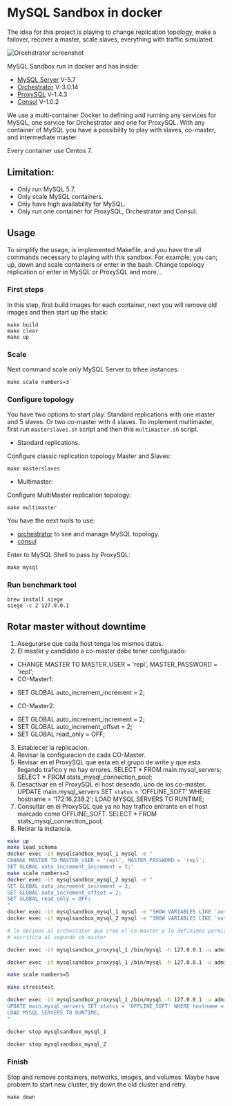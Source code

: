 # MySQL Sandbox in docker

The idea for this project is playing to change replication topology, make a
failover, recover a master, scale slaves, everything with traffic simulated.

![Orcehstrator screenshot](https://github.com/swapbyt3s/MySQLSandbox/raw/master/assets/orchestrator.png)

MySQL Sandbox run in docker and has inside:

- [MySQL Server](https://github.com/mysql/mysql-server) V-5.7
- [Orchestrator](https://github.com/github/orchestrator/) V-3.0.14
- [ProxySQL](https://github.com/sysown/proxysql) V-1.4.3
- [Consul](https://www.consul.io/intro/index.html) V-1.0.2

We use a multi-container Docker to defining and running any services for MySQL,
one service for Orchestrator and one for ProxySQL. With any container of MySQL
you have a possibility to play with slaves, co-master, and intermediate master.

Every container use Centos 7.

## Limitation:

- Only run MySQL 5.7.
- Only scale MySQL containers.
- Only have high availability for MySQL.
- Only run one container for ProxySQL, Orchestrator and Consul.

## Usage

To simplify the usage, is implemented Makefile, and you have the all commands
necessary to playing with this sandbox. For example, you can; up, down and scale
containers or enter in the bash. Change topology replication or enter in MySQL
or ProxySQL and more...

### First steps

In this step, first build images for each container, next you will remove old images
and then start up the stack:

```
make build
make clear
make up
```

### Scale

Next command scale only MySQL Server to trhee instances:

```
make scale numbers=3
```

### Configure topology

You have two options to start play. Standard replications with one master and 5
slaves. Or two co-master with 4 slaves. To implement multimaster, first run
`masterslaves.sh` script and then this `multimaster.sh` script.

- Standard replications.

Configure classic replication topology Master and Slaves:

```
make masterslaves
```

- Multimaster:

Configure MultiMaster replication topology:

```
make multimaster
```

You have the next tools to use:

- [orchestrator](http://127.0.0.1:3000/) to see and manage MySQL topology.
- [consul](http://127.0.0.1:8500/ui/)

Enter to MySQL Shell to pass by ProxySQL:

```
make mysql
```

### Run benchmark tool

```
brew install siege
siege -c 2 127.0.0.1
```

## Rotar master without downtime

1. Asegurarse que cada host tenga los mismos datos.
2. El master y candidato a co-master debe tener configurado:
- CHANGE MASTER TO MASTER_USER = 'repl', MASTER_PASSWORD = 'repl';
- CO-Master1:
* SET GLOBAL auto_increment_increment = 2;
- CO-Master2:
* SET GLOBAL auto_increment_increment = 2;
* SET GLOBAL auto_increment_offset = 2;
* SET GLOBAL read_only = OFF;
3. Establecer la replicacion.
4. Revisar la configuracion de cada CO-Master.
5. Revisar en el ProxySQL que esta en el grupo de write y que esta llegando trafico y no hay errores.
SELECT * FROM main.mysql_servers;
SELECT * FROM stats_mysql_connection_pool;
6. Desactivar en el ProxySQL el host deseado, uno de los co-master.
UPDATE main.mysql_servers SET `status` = 'OFFLINE_SOFT' WHERE hostname = '172.16.238.2';
LOAD MYSQL SERVERS TO RUNTIME;
7. Consultar en el ProxySQL que ya no hay trafico entrante en el host marcado como OFFLINE_SOFT.
SELECT * FROM stats_mysql_connection_pool;
8. Retirar la instancia.

```bash
make up
make load_schema
docker exec -it mysqlsandbox_mysql_1 mysql -e "
CHANGE MASTER TO MASTER_USER = 'repl', MASTER_PASSWORD = 'repl';
SET GLOBAL auto_increment_increment = 2;"
make scale numbers=2
docker exec -it mysqlsandbox_mysql_2 mysql -e "
SET GLOBAL auto_increment_increment = 2;
SET GLOBAL auto_increment_offset = 2;
SET GLOBAL read_only = OFF;
"
docker exec -it mysqlsandbox_mysql_1 mysql -e "SHOW VARIABLES LIKE 'auto_increment_%';"
docker exec -it mysqlsandbox_mysql_2 mysql -e "SHOW VARIABLES LIKE 'auto_increment_%';"

# le decimos al orchestator que cree el co-master y le definimos permiso de
# escritura al segundo co-master

docker exec -it mysqlsandbox_proxysql_1 /bin/mysql -h 127.0.0.1 -u admin -padmin -P 6032 -e "SELECT * FROM main.mysql_servers;"

docker exec -it mysqlsandbox_proxysql_1 /bin/mysql -h 127.0.0.1 -u admin -padmin -P 6032 -e "SELECT * FROM stats_mysql_connection_pool;"

make scale numbers=5

make stresstest

docker exec -it mysqlsandbox_proxysql_1 /bin/mysql -h 127.0.0.1 -u admin -padmin -P 6032 -e "
UPDATE main.mysql_servers SET status = 'OFFLINE_SOFT' WHERE hostname = '172.16.238.2';
LOAD MYSQL SERVERS TO RUNTIME;
"

docker stop mysqlsandbox_mysql_1

docker stop mysqlsandbox_mysql_2
```

### Finish

Stop and remove containers, networks, images, and volumes. Maybe have problem
to start new cluster, try down the old cluster and retry.

```
make down
```
